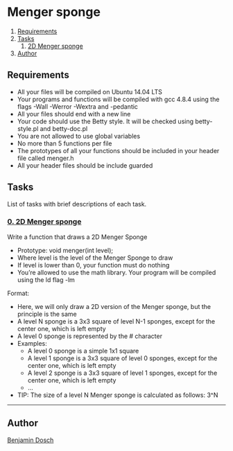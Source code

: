 # Menger sponge

1. [Requirements](#requirements)
2. [Tasks](#tasks)
	1. [2D Menger sponge](#0-2d-menger-sponge)
3. [Author](#author)


## Requirements

* All your files will be compiled on Ubuntu 14.04 LTS
* Your programs and functions will be compiled with gcc 4.8.4 using the flags -Wall -Werror -Wextra and -pedantic
* All your files should end with a new line
* Your code should use the Betty style. It will be checked using betty-style.pl and betty-doc.pl
* You are not allowed to use global variables
* No more than 5 functions per file
* The prototypes of all your functions should be included in your header file called menger.h
* All your header files should be include guarded

## Tasks
List of tasks with brief descriptions of each task.

### [0. 2D Menger sponge](https://github.com/BenDoschGit/holbertonschool-machine_learning/blob/main/supervised_learning/r/0-menger.c "0. 2D Menger sponge")

Write a function that draws a 2D Menger Sponge

* Prototype: void menger(int level);
* Where level is the level of the Menger Sponge to draw
* If level is lower than 0, your function must do nothing
* You’re allowed to use the math library. Your program will be compiled using the ld flag -lm

Format:

* Here, we will only draw a 2D version of the Menger sponge, but the principle is the same
* A level N sponge is a 3x3 square of level N-1 sponges, except for the center one, which is left empty
* A level 0 sponge is represented by the # character
* Examples:
	* A level 0 sponge is a simple 1x1 square
	* A level 1 sponge is a 3x3 square of level 0 sponges, except for the center one, which is left empty
	* A level 2 sponge is a 3x3 square of level 1 sponges, except for the center one, which is left empty
	*  …
* TIP: The size of a level N Menger sponge is calculated as follows: 3^N

---

## Author

[Benjamin Dosch](https://github.com/BenDoschGit)